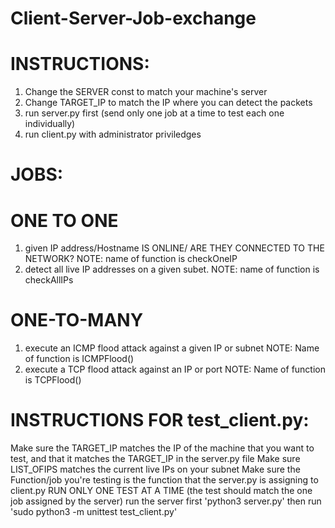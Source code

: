 # Client-Server-Job-exchange

# INSTRUCTIONS:
1) Change the SERVER const to match your machine's server
2) Change TARGET_IP to match the IP where you can detect the packets
3) run server.py first (send only one job at a time to test each one individually)
4) run client.py with administrator priviledges

# JOBS:
# ONE TO ONE
1) given IP address/Hostname    IS ONLINE/ ARE THEY CONNECTED TO THE NETWORK? NOTE: name of function is checkOneIP
2) detect all live IP addresses on a given subet. NOTE: name of function is checkAllIPs

# ONE-TO-MANY
1) execute an ICMP flood attack against a given IP or subnet NOTE: Name of function is ICMPFlood()
2) execute a TCP flood attack against an IP or port NOTE: Name of function is TCPFlood()



# INSTRUCTIONS FOR test_client.py:
Make sure the TARGET_IP matches the IP of the machine that you want to test, and that it matches the TARGET_IP in the server.py file
Make sure LIST_OFIPS matches the current live IPs on your subnet
Make sure the Function/job you're testing is the function that the server.py is assigning to client.py
RUN ONLY ONE TEST AT A TIME (the test should match the one job assigned by the server)
run the server first 'python3 server.py'
then run 'sudo python3 -m unittest test_client.py'
